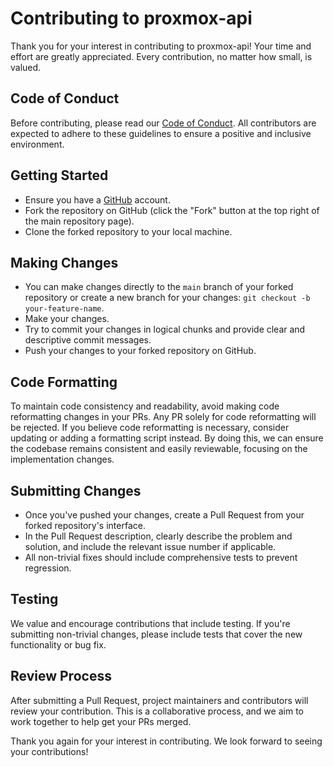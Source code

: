 # Contributing to proxmox-api

Thank you for your interest in contributing to proxmox-api! Your time and effort are greatly appreciated. Every contribution, no matter how small, is valued.

## Code of Conduct

Before contributing, please read our [Code of Conduct](CODE_OF_CONDUCT.md). All contributors are expected to adhere to these guidelines to ensure a positive and inclusive environment.

## Getting Started

- Ensure you have a [GitHub](https://github.com/) account.
- Fork the repository on GitHub (click the "Fork" button at the top right of the main repository page).
- Clone the forked repository to your local machine.

## Making Changes

- You can make changes directly to the `main` branch of your forked repository or create a new branch for your changes: `git checkout -b your-feature-name`.
- Make your changes.
- Try to commit your changes in logical chunks and provide clear and descriptive commit messages.
- Push your changes to your forked repository on GitHub.

## Code Formatting

To maintain code consistency and readability, avoid making code reformatting changes in your PRs. Any PR solely for code reformatting will be rejected. If you believe code reformatting is necessary, consider updating or adding a formatting script instead. By doing this, we can ensure the codebase remains consistent and easily reviewable, focusing on the implementation changes.

## Submitting Changes

- Once you've pushed your changes, create a Pull Request from your forked repository's interface.
- In the Pull Request description, clearly describe the problem and solution, and include the relevant issue number if applicable.
- All non-trivial fixes should include comprehensive tests to prevent regression.

## Testing

We value and encourage contributions that include testing. If you're submitting non-trivial changes, please include tests that cover the new functionality or bug fix.

## Review Process

After submitting a Pull Request, project maintainers and contributors will review your contribution. This is a collaborative process, and we aim to work together to help get your PRs merged.

Thank you again for your interest in contributing. We look forward to seeing your contributions!